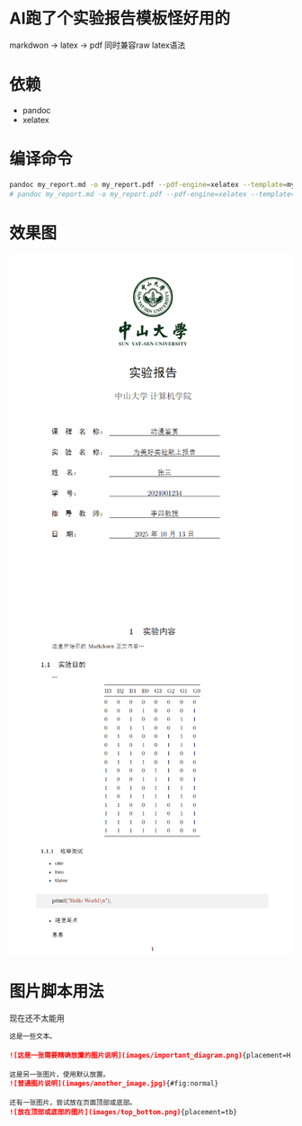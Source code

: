 # AI跑了个实验报告模板怪好用的

markdwon -> latex -> pdf
同时兼容raw latex语法

# 依赖
- pandoc
- xelatex

# 编译命令
```bash
pandoc my_report.md -o my_report.pdf --pdf-engine=xelatex --template=my_template.latex
# pandoc my_report.md -o my_report.pdf --pdf-engine=xelatex --template=my_template.latex --lua-filter=image_placement.lua 目前还不太能用
```
# 效果图

![效果图](preview/image1.jpg)
![效果图](preview/image2.jpg)

# 图片脚本用法
现在还不太能用
```markdown
这是一些文本。

![这是一张需要精确放置的图片说明](images/important_diagram.png){placement=H width=75% #fig:important}

这是另一张图片，使用默认放置。
![普通图片说明](images/another_image.jpg){#fig:normal}

还有一张图片，尝试放在页面顶部或底部。
![放在顶部或底部的图片](images/top_bottom.png){placement=tb}

```